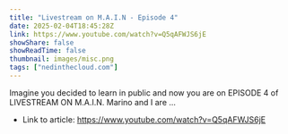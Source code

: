 ```yaml
---
title: "Livestream on M.A.I.N - Episode 4"
date: 2025-02-04T18:45:28Z
link: https://www.youtube.com/watch?v=Q5qAFWJS6jE
showShare: false
showReadTime: false
thumbnail: images/misc.png
tags: ["nedinthecloud.com"]
---
```

Imagine you decided to learn in public and now you are on EPISODE 4 of LIVESTREAM ON M.A.I.N. Marino and I are ...

- Link to article: https://www.youtube.com/watch?v=Q5qAFWJS6jE